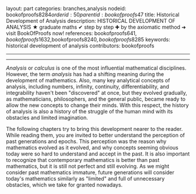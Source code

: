 layout: part
categories: branches,analysis
nodeid: bookofproofs$8284
orderid: 50
parentid: bookofproofs$47
title: Historical Development of Analysis
description: HISTORICAL DEVELOPMENT OF ANALYSIS ★ graduate maths ✔ step by step ✚ by the axiomatic method ➜ visit BookOfProofs now!
references: bookofproofs$641,bookofproofs$1632,bookofproofs$8240,bookofproofs$8285
keywords: historical development of analysis
contributors: bookofproofs

---


---

_Analysis_ or _calculus_ is one of the most influential mathematical disciplines. However, the term _analysis_ has had a shifting meaning during the development of mathematics. Also, many key analytical concepts of analysis, including numbers, infinity, continuity, differentiability, and integrability haven't been "discovered" at once, but they evolved gradually, as mathematicians, philosophers, and the general public, became ready to allow the new concepts to change their minds. With this respect, the history of analysis is also a history of the struggle of the human mind with its obstacles and limited imagination. 

The following chapters try to bring this development nearer to the reader. While reading them, you are invited to better understand the perception of past generations and epochs. This perception was the reason why mathematics evolved as it evolved, and why concepts seeming obvious today were so hard to understand and accept in the past. It is also important to recognize that contemporary mathematics is better than past mathematics, but it is still not perfect and still evolving. As we might consider past mathematics immature, future generations will consider today's mathematics similarly as "limited" and full of unnecessary obstacles, which we take for granted nowadays.
